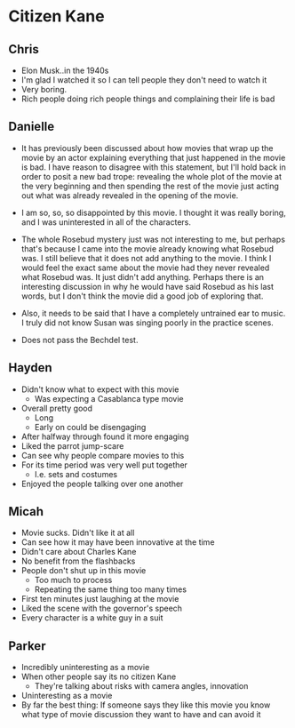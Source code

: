 # Citizen Kane

## Chris

- Elon Musk..in the 1940s
- I'm glad I watched it so I can tell people they don't need to watch it
- Very boring. 
- Rich people doing rich people things and complaining their life is bad

## Danielle

- It has previously been discussed about how movies that wrap up the movie by
  an actor explaining everything that just happened in the movie is bad. I have
  reason to disagree with this statement, but I'll hold back in order to posit
  a new bad trope: revealing the whole plot of the movie at the very beginning
  and then spending the rest of the movie just acting out what was already
  revealed in the opening of the movie.

- I am so, so, so disappointed by this movie. I thought it was really boring,
  and I was uninterested in all of the characters.

- The whole Rosebud mystery just was not interesting to me, but perhaps that's
  because I came into the movie already knowing what Rosebud was. I still
  believe that it does not add anything to the movie. I think I would feel the
  exact same about the movie had they never revealed what Rosebud was. It just
  didn't add anything. Perhaps there is an interesting discussion in why he
  would have said Rosebud as his last words, but I don't think the movie did a
  good job of exploring that.

- Also, it needs to be said that I have a completely untrained ear to music. I
  truly did not know Susan was singing poorly in the practice scenes.

- Does not pass the Bechdel test.

## Hayden

- Didn't know what to expect with this movie
  - Was expecting a Casablanca type movie
- Overall pretty good
  - Long
  - Early on could be disengaging
- After halfway through found it more engaging
- Liked the parrot jump-scare
- Can see why people compare movies to this
- For its time period was very well put together
  - I.e. sets and costumes
- Enjoyed the people talking over one another

## Micah

- Movie sucks. Didn't like it at all
- Can see how it may have been innovative at the time
- Didn't care about Charles Kane
- No benefit from the flashbacks
- People don't shut up in this movie
  - Too much to process
  - Repeating the same thing too many times
- First ten minutes just laughing at the movie
- Liked the scene with the governor's speech
- Every character is a white guy in a suit

## Parker

- Incredibly uninteresting as a movie
- When other people say its no citizen Kane
  - They're talking about risks with camera angles, innovation
- Uninteresting as a movie
- By far the best thing: If someone says they like this movie you know what
  type of movie discussion they want to have and can avoid it
